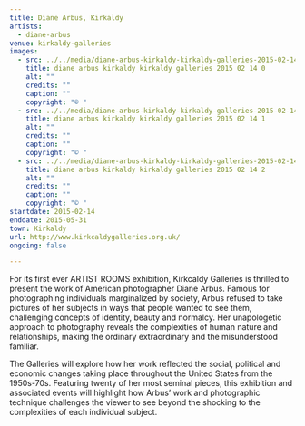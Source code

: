 ```yaml
---
title: Diane Arbus, Kirkaldy
artists:
  - diane-arbus
venue: kirkaldy-galleries
images:
  - src: ../../media/diane-arbus-kirkaldy-kirkaldy-galleries-2015-02-14-0.webp
    title: diane arbus kirkaldy kirkaldy galleries 2015 02 14 0
    alt: ""
    credits: ""
    caption: ""
    copyright: "© "
  - src: ../../media/diane-arbus-kirkaldy-kirkaldy-galleries-2015-02-14-1.webp
    title: diane arbus kirkaldy kirkaldy galleries 2015 02 14 1
    alt: ""
    credits: ""
    caption: ""
    copyright: "© "
  - src: ../../media/diane-arbus-kirkaldy-kirkaldy-galleries-2015-02-14-2.webp
    title: diane arbus kirkaldy kirkaldy galleries 2015 02 14 2
    alt: ""
    credits: ""
    caption: ""
    copyright: "© "
startdate: 2015-02-14
enddate: 2015-05-31
town: Kirkaldy
url: http://www.kirkcaldygalleries.org.uk/
ongoing: false

---
```


For its first ever ARTIST ROOMS exhibition, Kirkcaldy Galleries is thrilled to present the work of American photographer Diane Arbus. Famous for photographing individuals marginalized by society, Arbus refused to take pictures of her subjects in ways that people wanted to see them, challenging concepts of identity, beauty and normalcy. Her unapologetic approach to photography reveals the complexities of human nature and relationships, making the ordinary extraordinary and the misunderstood familiar.

The Galleries will explore how her work reflected the social, political and economic changes taking place throughout the United States from the 1950s-70s. Featuring twenty of her most seminal pieces, this exhibition and associated events will highlight how Arbus’ work and photographic technique challenges the viewer to see beyond the shocking to the complexities of each individual subject.